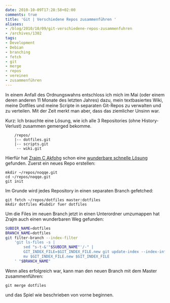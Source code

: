 ```yaml
---
date: 2010-10-09T17:28:58+02:00
comments: true
title: 'Git | Verschiedene Repos zusammenführen '
aliases:
- /blog/2010/10/09/git-verschiedene-repos-zusammenfuhren
- /archives/1302
tags:
- Development
- Debian
- branching
- fetch
- git
- merge
- repos
- vereinen
- zusammenführen
---
```


In einem Anfall des Ordnungswahns entschloss ich mich im Mai (oder einem
deren anderen 11 Monate des letzten Jahres) dazu, mein textbasiertes Wiki,
meine Dotfiles und meine Scripte in separaten Git-Repos zu verwalten und zu
verteilen. Mit der Zeit merkt man aber, dass das ziemlicher Unsinn war.

Kurz: Ich brauchte eine Lösung, wie ich alle 3 Repositories (ohne
History-Verlust) zusammen gemerged bekomme.

```
    /repos/
    |-- dotfiles.git
    |-- scripts.git
     -- wiki.git
```

Hierfür hat [Zrajm C Akfohg](http://zrajm.org/) schon eine [wunderbare
schnelle Lösung](http://zrajm.org/ref/git-repo-merging.html) gefunden.
Zuerst ein neues Repo erstellen:

```
mkdir ~/repos/noqqe.git
cd ~/repos/noqqe.git
git init
```

Im Grunde wird jedes Repository in einen separaten Branch gefetched:

```
git fetch ~/repos/dotfiles master:dotfiles
mkdir dotfiles #Subdir fuer dotfiles
```

Um die Files im neuen Branch jetzt in einen Unterordner umzumappen hat
Zrajm auch einen wunderbaren Weg gefunden:

``` bash
SUBDIR_NAME=dotfiles
BRANCH_NAME=dotfiles
git filter-branch --index-filter
    'git ls-files -s |
        sed "s-t-&'"$SUBDIR_NAME"'/-" |
        GIT_INDEX_FILE=$GIT_INDEX_FILE.new git update-index --index-info &&
        mv $GIT_INDEX_FILE.new $GIT_INDEX_FILE
    ' "$BRANCH_NAME"
```

Wenn alles erfolgreich war, kann man den neuen Branch mit dem Master
zusammenführen:

```
git merge dotfiles
```

und das Spiel wie beschrieben von vorne beginnen.

